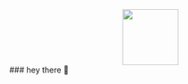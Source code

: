 <div id="header" align="center">
  <img src="[https://media.giphy.com/media/M9gbBd9nbDrOTu1Mqx/giphy.gif](https://media.giphy.com/media/v1.Y2lkPTc5MGI3NjExNTdiMWUwZTExOGU2N2UxZTNkODhiOTg3MmU1NzYzMGQzZGU3MjBiZiZjdD1n/qgQUggAC3Pfv687qPC/giphy.gif)" width="100"/>
</div>
### hey there 👋

